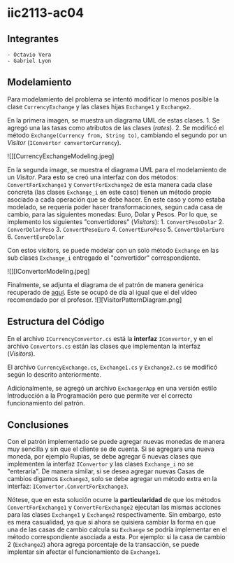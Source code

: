 # iic2113-ac04

## Integrantes
    - Octavio Vera 
    - Gabriel Lyon 

## Modelamiento

Para modelamiento del problema se intentó modificar lo menos posible
la clase `CurrencyExchange` y las clases hijas `Exchange1` y `Exchange2`.

En la primera imagen, se muestra un diagrama UML de estas clases.
    1. Se agregó una las tasas como atributos de las clases (_rates_).
    2. Se modificó el método `Exchange(Currency from, String to)`, cambiando el segundo
    por un _Visitor_ (`IConvertor convertorCurrency`).

![][CurrencyExchangeModeling.jpeg]

En la segunda image, se muestra el diagrama UML para el modelamiento de un _Visitor_. Para 
esto se creó una interfaz con dos métodos: `ConvertForExchange1` y `ConvertForExchange2` de esta 
manera cada clase concreta (las clases `Exchange_i` en este caso) tienen un método propio asociado 
a cada operación que se debe hacer. En este caso y como estaba modelado, se requería poder 
hacer transformaciones, según cada casa de cambio, para las siguientes monedas: Euro, Dolar y Pesos. 
Por lo que, se implemento los siguientes "convertidores" (_Visitors_):
    1. `ConvertPesoDolar`
    2. `ConverDolarPeso`
    3. `ConvertPesoEuro`
    4. `ConvertEuroPeso`
    5. `ConvertDolarEuro`
    6. `ConvertEuroDolar`

Con estos visitors, se puede modelar con un solo método `Exchange` en las sub clases `Exchange_i` 
entregado el "convertidor" correspondiente.

![][IConvertorModeling.jpeg]

Finalmente, se adjunta el diagrama de el patrón de manera genérica recuperado de 
[aquí](https://refactoring.guru/design-patterns/visitor). Este se ocupó de día al igual que 
el del vídeo recomendado por el profesor.
![][VisitorPatternDiagram.png]

## Estructura del Código

En el archivo `ICurrencyConvertor.cs` está la **interfaz** `IConvertor`, y en el archivo 
`Convertors.cs` están las clases que implementan la interfaz (_Visitors_).

El archivo `CurrencyExchange.cs`, `Exchange1.cs` y `Exchange2.cs` se modificó según lo descrito 
anteriormente. 

Adicionalmente, se agregó un archivo `ExchangerApp` en una versión estilo Introducción a la Programación 
pero que permite ver el correcto funcionamiento del patrón. 

## Conclusiones

Con el patrón implementado se puede agregar nuevas monedas de manera muy sencilla y sin que el 
cliente se de cuenta. Si se agregara una nueva moneda, por ejemplo Rupias, se debe agregar 6 nuevas 
clases que implementen la interfaz `IConvertor` y las clases `Exchange_i` no se "enteraría". De manera 
similar, si se desea agregar nuevas Casas de cambios digamos `Exchange3`, solo se debe agregar un método 
extra en la interfaz: `IConvertor.ConvertForExchange3`.

Nótese, que en esta solución ocurre la **particularidad** de que los métodos `ConvertForExchange1` y 
`ConvertForExchange2` ejecutan las mismas acciones para las clases `Exchange1` y `Exchange2` respectivamente. 
Sin embargo, esto es mera casualidad, ya que si ahora se quisiera cambiar la forma en que una de las casas 
de cambio calcula su `Exchange` se podría implementar en el método correspondiente asociada a esta. Por 
ejemplo: si la casa de cambio 2 (`Exchange2`) ahora agrega porcentaje de la transacción, se puede implentar 
sin afectar el funcionamiento de `Exchange1`.